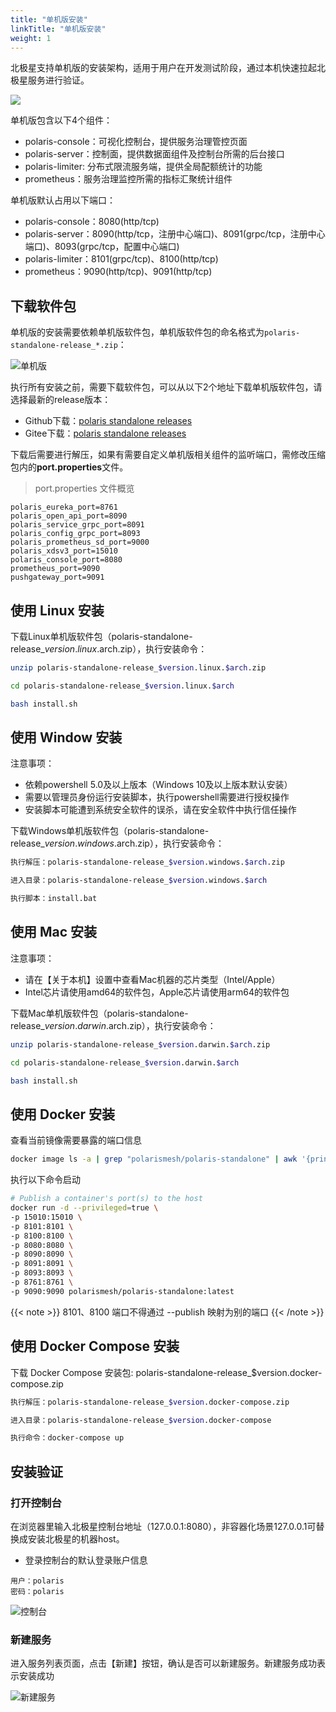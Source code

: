 ```yaml
---
title: "单机版安装"
linkTitle: "单机版安装"
weight: 1
---
```


北极星支持单机版的安装架构，适用于用户在开发测试阶段，通过本机快速拉起北极星服务进行验证。

![](../图片/安装单机版/单机架构.png)

单机版包含以下4个组件：

- polaris-console：可视化控制台，提供服务治理管控页面
- polaris-server：控制面，提供数据面组件及控制台所需的后台接口
- polaris-limiter: 分布式限流服务端，提供全局配额统计的功能
- prometheus：服务治理监控所需的指标汇聚统计组件

单机版默认占用以下端口：

- polaris-console：8080(http/tcp)
- polaris-server：8090(http/tcp，注册中心端口)、8091(grpc/tcp，注册中心端口)、8093(grpc/tcp，配置中心端口)
- polaris-limiter：8101(grpc/tcp)、8100(http/tcp)
- prometheus：9090(http/tcp)、9091(http/tcp)

## 下载软件包

单机版的安装需要依赖单机版软件包，单机版软件包的命名格式为```polaris-standalone-release_*.zip```：

![单机版](../图片/安装单机版/单机版.png)

执行所有安装之前，需要下载软件包，可以从以下2个地址下载单机版软件包，请选择最新的release版本：

- Github下载：[polaris standalone releases](https://github.com/polarismesh/polaris/releases)
- Gitee下载：[polaris standalone releases](https://gitee.com/polarismesh/polaris/releases)

下载后需要进行解压，如果有需要自定义单机版相关组件的监听端口，需修改压缩包内的**port.properties**文件。

> port.properties 文件概览

```properties
polaris_eureka_port=8761
polaris_open_api_port=8090
polaris_service_grpc_port=8091
polaris_config_grpc_port=8093
polaris_prometheus_sd_port=9000
polaris_xdsv3_port=15010
polaris_console_port=8080
prometheus_port=9090
pushgateway_port=9091
```

## 使用 Linux 安装

下载Linux单机版软件包（polaris-standalone-release_$version.linux.$arch.zip），执行安装命令：

```bash
unzip polaris-standalone-release_$version.linux.$arch.zip

cd polaris-standalone-release_$version.linux.$arch

bash install.sh
```

## 使用 Window 安装

注意事项：

- 依赖powershell 5.0及以上版本（Windows 10及以上版本默认安装）
- 需要以管理员身份运行安装脚本，执行powershell需要进行授权操作
- 安装脚本可能遭到系统安全软件的误杀，请在安全软件中执行信任操作

下载Windows单机版软件包（polaris-standalone-release_$version.windows.$arch.zip），执行安装命令：

```bash
执行解压：polaris-standalone-release_$version.windows.$arch.zip

进入目录：polaris-standalone-release_$version.windows.$arch

执行脚本：install.bat
```

## 使用 Mac 安装

注意事项：

- 请在【关于本机】设置中查看Mac机器的芯片类型（Intel/Apple）
- Intel芯片请使用amd64的软件包，Apple芯片请使用arm64的软件包

下载Mac单机版软件包（polaris-standalone-release_$version.darwin.$arch.zip），执行安装命令：

```bash
unzip polaris-standalone-release_$version.darwin.$arch.zip

cd polaris-standalone-release_$version.darwin.$arch

bash install.sh
```

## 使用 Docker 安装

查看当前镜像需要暴露的端口信息

```bash
docker image ls -a | grep "polarismesh/polaris-standalone" | awk '{print $3}' | xargs docker inspect --format='{{range $key, $value := .Config.ExposedPorts}}{{ $key }}{{end}}'| awk '{ gsub(/\/tcp/, " "); print $0 }'
```

执行以下命令启动

```bash
# Publish a container's port(s) to the host
docker run -d --privileged=true \
-p 15010:15010 \
-p 8101:8101 \
-p 8100:8100 \
-p 8080:8080 \
-p 8090:8090 \
-p 8091:8091 \
-p 8093:8093 \
-p 8761:8761 \
-p 9090:9090 polarismesh/polaris-standalone:latest
```

{{< note >}}
8101、8100 端口不得通过 \--publish 映射为别的端口
{{< /note >}}

## 使用 Docker Compose 安装

下载 Docker Compose 安装包: polaris-standalone-release_$version.docker-compose.zip

```bash
执行解压：polaris-standalone-release_$version.docker-compose.zip

进入目录：polaris-standalone-release_$version.docker-compose

执行命令：docker-compose up
```

## 安装验证

### 打开控制台

在浏览器里输入北极星控制台地址（127.0.0.1:8080），非容器化场景127.0.0.1可替换成安装北极星的机器host。


- 登录控制台的默认登录账户信息

```
用户：polaris
密码：polaris
```

![控制台](../图片/安装单机版/控制台.png)

### 新建服务

进入服务列表页面，点击【新建】按钮，确认是否可以新建服务。新建服务成功表示安装成功

![新建服务](../图片/安装单机版/新建服务.png)

